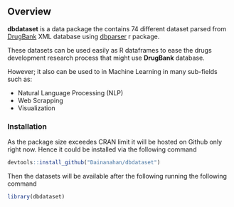 
<!-- README.md is generated from README.Rmd. Please edit that file -->

## Overview

**dbdataset** is a data package the contains 74 different dataset parsed
from [DrugBank](https://www.drugbank.ca) XML database using
[dbparser](https://dainanahan.github.io/dbparser/) r package.

These datasets can be used easily as R dataframes to ease the drugs
development research process that might use **DrugBank** database.

However; it also can be used to in Machine Learning in many sub-fields
such as:

  - Natural Language Processing (NLP)
  - Web Scrapping
  - Visualization

### Installation

As the package size exceedes CRAN limit it will be hosted on Github only
right now. Hence it could be installed via the following command

``` r
devtools::install_github("Dainanahan/dbdataset")
```

Then the datasets will be available after the following running the
following command

``` r
library(dbdataset)
```

